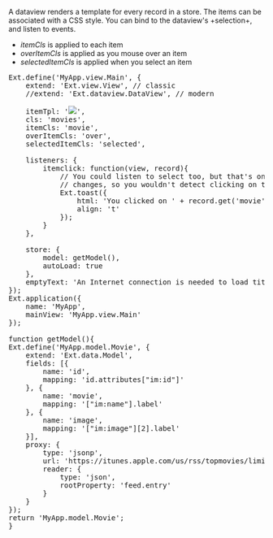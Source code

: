 A dataview renders a template for every record in a store. The items can be associated with a CSS style.
You can bind to the dataview's +selection+, and listen to events.

- *itemCls* is applied to each item
- *overItemCls* is applied as you mouse over an item 
- *selectedItemCls* is applied when you select an item

<pre class="runnable">
Ext.define('MyApp.view.Main', {
    extend: 'Ext.view.View', // classic
    //extend: 'Ext.dataview.DataView', // modern

    itemTpl: '<img src="{image}">',
    cls: 'movies',
    itemCls: 'movie',
    overItemCls: 'over',
    selectedItemCls: 'selected',

    listeners: {
        itemclick: function(view, record){
            // You could listen to select too, but that's only fired as the selection
            // changes, so you wouldn't detect clicking on the same item twice.
            Ext.toast({
                html: 'You clicked on ' + record.get('movie'),
                align: 't'
            });
        }
    },

    store: {
        model: getModel(),
        autoLoad: true
    },
    emptyText: 'An Internet connection is needed to load titles from iTunes.'
});
Ext.application({
    name: 'MyApp',
    mainView: 'MyApp.view.Main'
});

function getModel(){
Ext.define('MyApp.model.Movie', {
    extend: 'Ext.data.Model',
    fields: [{
        name: 'id',
        mapping: 'id.attributes["im:id"]'
    }, {
        name: 'movie',
        mapping: '["im:name"].label'
    }, {
        name: 'image',
        mapping: '["im:image"][2].label'
    }],
    proxy: {
        type: 'jsonp',
        url: 'https://itunes.apple.com/us/rss/topmovies/limit=5/json',
        reader: {
            type: 'json',
            rootProperty: 'feed.entry'
        }
    }
});
return 'MyApp.model.Movie';
}



</pre>